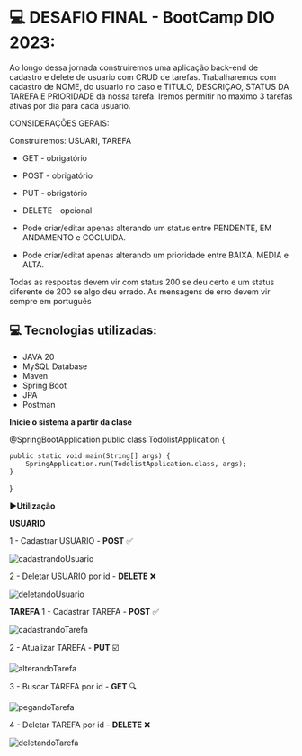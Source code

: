 # 💻 DESAFIO FINAL - BootCamp DIO 2023:

Ao longo dessa jornada construiremos uma aplicação back-end de cadastro e delete de usuario com CRUD de tarefas. 
Trabalharemos com cadastro de NOME, do usuario no caso e TITULO, DESCRIÇAO, STATUS DA TAREFA E PRIORIDADE da nossa tarefa.
Iremos permitir no maximo 3 tarefas ativas por dia para cada usuario.

CONSIDERAÇÕES GERAIS:

Construiremos: USUARI, TAREFA

- GET - obrigatório

- POST - obrigatório

- PUT - obrigatório

- DELETE - opcional

- Pode criar/editar apenas alterando um status entre PENDENTE, EM ANDAMENTO e COCLUIDA.
- Pode criar/editat apenas alterando um prioridade entre BAIXA, MEDIA e ALTA.

Todas as respostas devem vir com status 200 se deu certo e um status diferente de 200 se algo deu errado.
As mensagens de erro devem vir sempre em português

## 💻 Tecnologias utilizadas:

- JAVA 20
- MySQL Database
- Maven
- Spring Boot
- JPA
- Postman

**Inicie o sistema a partir da clase** 

   @SpringBootApplication
public class TodolistApplication {

	public static void main(String[] args) {
		SpringApplication.run(TodolistApplication.class, args);
	}

}
   

**▶️Utilização**

**USUARIO**

1 - Cadastrar USUARIO - **POST** ✅️

![cadastrandoUsuario](https://github.com/wilton007/api-desafio-boot-camp-dio-final/assets/95870794/402159d5-939b-4c89-af99-357be4dc790e)

2 - Deletar USUARIO por id - **DELETE** ❌

![deletandoUsuario](https://github.com/wilton007/api-desafio-boot-camp-dio-final/assets/95870794/b773b406-2622-4788-85db-c5c9ca8d7f9e)

**TAREFA**
1 - Cadastrar TAREFA - **POST** ✅️

![cadastrandoTarefa](https://github.com/wilton007/api-desafio-boot-camp-dio-final/assets/95870794/7100543a-558d-4bc0-a769-9c77d118540e)

2 - Atualizar TAREFA - **PUT** ☑️

![alterandoTarefa](https://github.com/wilton007/api-desafio-boot-camp-dio-final/assets/95870794/3b968621-88cc-4530-91f9-e6ff1af7217a)

3 - Buscar TAREFA por id - **GET** 🔍

![pegandoTarefa](https://github.com/wilton007/api-desafio-boot-camp-dio-final/assets/95870794/e3a173d2-b666-4eb6-b7da-e8384af8957f)

4 - Deletar TAREFA por id - **DELETE** ❌

![deletandoTarefa](https://github.com/wilton007/api-desafio-boot-camp-dio-final/assets/95870794/433c536a-d3f5-43e2-9c1d-98cec5636646)

